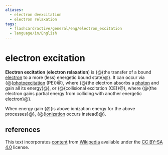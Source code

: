 ```yaml
---
aliases:
  - electron deexcitation
  - electron relaxation
tags:
  - flashcard/active/general/eng/electron_excitation
  - language/in/English
---
```


# electron excitation

__Electron excitation__ (__electron relaxation__) is {@{the transfer of a bound [electron](electron.md) to a more (less) energetic bound state}@}. It can occur via {@{[photoexcitation](photoexcitation.md) (PE)}@}, where {@{the electron absorbs a [photon](photon.md) and gain all its energy}@}, or {@{collisional excitation (CE)}@}, where {@{the electron gains partial energy from colliding with another energetic electron}@}. <!--SR:!2028-04-04,1207,270!2026-05-20,934,330!2030-01-09,1575,230!2033-05-22,2903,350!2029-04-12,1624,290-->

When energy gain {@{is above ionization energy for the above processes}@}, {@{[ionization](ionization.md) occurs instead}@}. <!--SR:!2032-08-16,2690,330!2026-02-11,810,290-->

## references

This text incorporates [content](https://en.wikipedia.org/wiki/electron_excitation) from [Wikipedia](Wikipedia.md) available under the [CC BY-SA 4.0](https://creativecommons.org/licenses/by-sa/4.0/) license.
